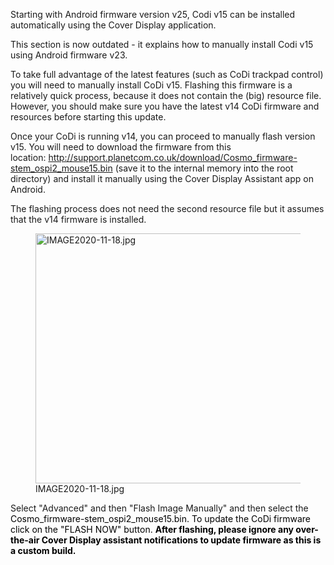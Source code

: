 Starting with Android firmware version v25, Codi v15 can be installed
automatically using the Cover Display application.

This section is now outdated - it explains how to manually install Codi
v15 using Android firmware v23.

To take full advantage of the latest features (such as CoDi trackpad
control) you will need to manually install CoDi v15. Flashing this
firmware is a relatively quick process, because it does not contain the
(big) resource file. However, you should make sure you have the latest
v14 CoDi firmware and resources before starting this update.

Once your CoDi is running v14, you can proceed to manually flash version
v15. You will need to download the firmware from this
location: [<http://support.planetcom.co.uk/download/Cosmo_firmware-stem_ospi2_mouse15.bin>](http://support.planetcom.co.uk/download/Cosmo_firmware-stem_ospi2_mouse15.bin)
(save it to the internal memory into the root directory) and install it
manually using the Cover Display Assistant app on Android.

The flashing process does not need the second resource file but it
assumes that the v14 firmware is installed.

<figure>
<img src="IMAGE2020-11-18.jpg" title="IMAGE2020-11-18.jpg" width="800"
height="400" alt="IMAGE2020-11-18.jpg" />
<figcaption aria-hidden="true">IMAGE2020-11-18.jpg</figcaption>
</figure>

Select "Advanced" and then "Flash Image Manually" and then select
the<span style="color: #000000;"> Cosmo_firmware-stem_ospi2_mouse15.bin.
To update the CoDi firmware click on the "FLASH NOW" button. **After
flashing, please ignore any over-the-air Cover Display assistant
notifications to update firmware as this is a custom build.**</span>